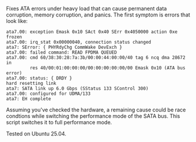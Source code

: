 Fixes ATA errors under heavy load that can cause permanent data corruption, memory corruption, and panics.
The first symptom is errors that look like:

```
ata7.00: exception Emask 0x10 SAct 0x40 SErr 0x4050000 action 0xe frozen
ata7.00: irq_stat 0x00000040, connection status changed
ata7: SError: { PHYRdyChg CommWake DevExch }
ata7.00: failed command: READ FPDMA QUEUED
ata7.00: cmd 60/38:30:28:7a:3b/00:00:44:00:00/40 tag 6 ncq dma 28672 in
         res 40/00:01:00:00:00/00:00:00:00:00/00 Emask 0x10 (ATA bus error)
ata7.00: status: { DRDY }
hard resetting link
ata7: SATA link up 6.0 Gbps (SStatus 133 SControl 300)
ata7.00: configured for UDMA/133
ata7: EH complete
```

Assuming you've checked the hardware, a remaining cause could be race condtions while switching the performance mode of the SATA bus.  This script switches it to full performance mode.

Tested on Ubuntu 25.04.
